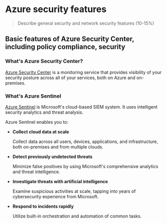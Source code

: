 # Azure security features

> Describe general security and network security features (10-15%)


## Basic features of Azure Security Center, including policy compliance, security

### What's Azure Security Center?

[Azure Security Center](https://docs.microsoft.com/en-us/learn/modules/protect-against-security-threats-azure/2-protect-threats-security-center) is a monitoring service that provides visibility of your security posture across all of your services, both on Azure and on-premises. 

###  What's Azure Sentinel 

[Azure Sentinel](https://docs.microsoft.com/en-us/learn/modules/protect-against-security-threats-azure/3-detect-respond-threats-sentinel) is Microsoft's cloud-based SIEM system. It uses intelligent security analytics and threat analysis.

Azure Sentinel enables you to:

-   **Collect cloud data at scale**
    
    Collect data across all users, devices, applications, and infrastructure, both on-premises and from multiple clouds.
    
-   **Detect previously undetected threats**
    
    Minimize false positives by using Microsoft's comprehensive analytics and threat intelligence.
    
-   **Investigate threats with artificial intelligence**
    
    Examine suspicious activities at scale, tapping into years of cybersecurity experience from Microsoft.
    
-   **Respond to incidents rapidly**
    
    Utilize built-in orchestration and automation of common tasks.
